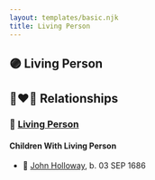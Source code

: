 ```yaml
---
layout: templates/basic.njk
title: Living Person
---
```

## 🟣 Living Person

## 👩‍❤️‍👨 Relationships

### 🔵 [Living Person](/people/9/99720622)

#### Children With Living Person
* 🔵 [John Holloway](/people/9/96991309), b. 03 SEP 1686